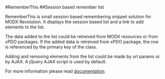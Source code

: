 #RememberThis
##Session based remember list

RememberThis is small session based remembering snippet solution for MODX 
Revolution. It displays the session based list and a link to add elements to
the list.

The data added to the list could be retreived from MODX resources or from xPDO 
packages. If the added data is retreived from xPDO package, the row is 
referenced by the primary key of the class.

Adding and removing elements from the list could be made by url params or by 
AJAX. A jQuery AJAX script is used by default.

For more information please read [documentation](http://jako.github.io/RememberThis/).
